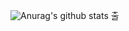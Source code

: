 ![Anurag's github stats](https://github-readme-stats.vercel.app/api?username=namesnames&show_icons=true&theme=tokyonight)
출
